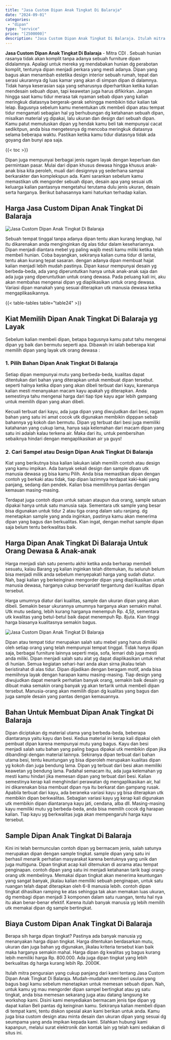 ```yaml
---
title: "Jasa Custom Dipan Anak Tingkat Di Balaraja"
date: "2024-09-01"
categories:
 - "dipan"
type: "service"
price: "[2500000]"
description: "Jasa Custom Dipan Anak Tingkat Di Balaraja. Itulah mitra penguraian yang cukup panjang dari kami tentang Jasa Custom Dipan Anak Tingkat Di Balaraja. Mudah-mu..."
---
```


**Jasa Custom Dipan Anak Tingkat Di Balaraja** - Mitra CDI . Sebuah hunian rasanya tidak akan komplit tanpa adanya sebuah furniture dipan didalamnya. Apalagi untuk mereka yg mendabakan hunian dg perabotan komplit, tentunya dipan menjadi perkara yang mesti adanya. Dipan yang bagus akan menambah estetika design interior sebuah rumah, tepat dan serasi ukurannya dg luas kamar yang akan di simpan dipan di dalamnya. Tidak hanya keserasian saja yang seharusnya diperhartikan ketika kalian mendesain sebuah dipan, tapi keawetan juga harus difikirkan. Jangan hingga saat kamu tidur merasa tak nyaman sebab dipan yang kalian meringkuk diatasnya bergerak-gerak sehingga membikin tidur kalian tak lelap. Bagusnya sebelum kamu menentukan utk membeli dipan atau tempat tidur mengamati sebagian hal yg berhubungan dg ketahanan sebuah dipan, misalkan material yg dipakai, lalu ukuran dan design dari sebuah dipan. Kamu patut memutuskan dipan yg hendak kamu beli tak mempunyai cacat sedikitpun, anda bisa mengetesnya dg mencoba meringkuk diatasnya selama beberapa waktu. Pastikan ketika kamu tidur diatasnya tidak ada goyang dan bunyi apa saja.

{{< toc >}}

Dipan juga mempunyai berbagai jenis ragam layak dengan keperluan dan permintaan pasar. Mulai dari dipan khusus dewasa hingga khusus anak-anak bisa kita peroleh, muali dari designnya yg sederhana sampai berkarakter dan komplekspun ada. Kami sarankan sebelum kamu memastikan utk mengorder sebuah dipan, desain apa yang sesuai utk keluarga kalian pantasnya mengetahui terutama dulu jenis ukuran, desain serta harganya. Berikut bahasannya kami haturkan terhadap kalian.

## Harga Jasa Custom Dipan Anak Tingkat Di Balaraja

![Jasa Custom Dipan Anak Tingkat Di Balaraja](/images/mebel/dipan-dewasa-009.jpg)

Sebuah tempat tinggal tanpa adanya dipan tentu akan kurang lengkap, hal itu dikarenakan anda menginginkan dg alas tidur dalam kesehariannya. Dipan menjadi diantara mebel yg paling wajib mesti kamu miliki ketika telah membeli hunian. Coba bayangkan, sekiranya kalian cuma tidur di lantai, tentu akan kurang tepat sasaran. dengan adanya dipan membuat hajat kalian menjadi lebih mudah pastinya. Dipan kasur mempunyai desain yg berbeda-beda, ada yang diperuntutkan hanya untuk anak-anak saja dan ada juga yang diperuntutkan untuk orang dewasa. Pada peluang kali ini, aku akan membahas mengenai dipan yg diaplikasikan untuk orang dewasa. Variasi dipan manakah yang sesuai diterapkan utk manusia dewasa ketika mengaplikasikannya.

{{< table-tables table="table24" >}}

## Kiat Memilih Dipan Anak Tingkat Di Balaraja yg Layak

Sebelum kalian membeli dipan, betapa bagusnya kamu patut tahu mengenai dipan yg baik dan bermutu seperti apa. Dibawah ini ialah beberapa kiat memilih dipan yang layak utk orang dewasa :

### 1\. Pilih Bahan Dipan Anak Tingkat Di Balaraja

Setiap dipan mempunyai mutu yang berbeda-beda, kualitas dapat ditentukan dari bahan yang diterapkan untuk membuat dipan tersebut. seperti halnya ketika dipan yang akan dibeli terbuat dari kayu, karenanya kalian mesti menanyakan macam kayu apakah yg diterapkan. Anda semestinya tahu mengenai harga dari tiap tipe kayu agar lebih gampang untuk memilih dipan yang akan dibeli.

Kecuali terbuat dari kayu, ada juga dipan yang diwujudkan dari besi, ragam bahan yang satu ini amat cocok utk digunakan membikin dipppan sebab bahannya yg kokoh dan bermutu. Dipan yg terbuat dari besi juga memiliki katahanan yang cukup lama, hanya saja kelemahan dari macam dipan yang satu ini adalah kalau terkena air. Maka dari itu, untuk pembersihan sebaiknya hindari dengan mengaplikasikan air ya guys!

### 2\. Cari Sampel atau Design Dipan Anak Tingkat Di Balaraja

Kiat yang berikutnya bisa kalian lakukan ialah memilih contoh atau design yang kamu impikan. Ada banyak sekali design dan sample dipan utk manusia dewasa yg bisa kamu Pilih. Anda bisa memastikan dipan dengan contoh yg berkaki atau tidak, tiap dipan lazimnya terdapat kaki-kaki yang panjang, sedang dan pendek. Kalian bisa memilihnya pantas dengan kemauan masing-masing.

Terdapat juga contoh dipan untuk satuan ataupun dua orang, sample satuan dipakai hanya untuk satu manusia saja. Sementara utk sample yang besar bisa digunakan untuk tidur 2 atau tiga orang dalam satu ranjang. dg menetapkan sample yang anda inginkan, pastinya kamu akan menerima dipan yang bagus dan berkualitas. Kian ingat, dengan meihat sample dipan saja belum tentu berkwalitas baik.

## Harga Dipan Anak Tingkat Di Balaraja Untuk Orang Dewasa & Anak-anak

Harga menjadi slah satu penentu akhir ketika anda berharap membeli sesuatu, kalau Barang yg kalian inginkan telah ditemukan, itu seluruh belum bisa menjadi milik anda sebelum menyepakati harga yang sudah diatur. Nah, bagi kalian yg berkeinginan mengorder dipan yang diaplikasikan untuk manusia dewasa, harganya cukup bervariatif tergantung dari kualitas dipan tersebut.

Harga umumnya diatur dari kualitas, sample dan ukuran dipan yang akan dibeli. Semakin besar ukurannya umumnya harganya akan semakin mahal. Utk mutu sedang, lebih kurang harganya menempuh Rp. 4,5jt, sementara utk kwalitas yang betul-betul baik dapat menempuh Rp. 8juta. Kian tinggi harga biasanya kualitasnya semakin bagus.

![Jasa Custom Dipan Anak Tingkat Di Balaraja](/images/mebel/dipan-anak-017.jpg)

Dipan atau tempat tidur merupakan salah satu mebel yang harus dimiliki oleh setiap orang yang telah mempunyai tempat tinggal. Tidak hanya dipan saja, berbagai furniture lainnya seperti meja, sofa, lemari dsb juga mesti anda miliki. Dipan menjadi salah satu alat yg dapat diaplikasikan untuk rehat di hunian. Semua kegiatan sehari-hari anda akan sirna jikalau telah beristirahat di alas tidur. Dipan dijadikan dengan beragam motif, anda bisa memiihnya layak dengan harapan kamu masing-masing. Tiap design yang diwujudkan dapat menarik perhatian banyak orang, semakin baik desain yg dibuat maka semakin orang banyak yg akan tertarik untuk membeli dipan tersebut. Manusia-orang akan memilih dipan dg kualitas yang bagus dan juga sample desain yang pantas dengan kemauannya.

## Bahan Untuk Membuat Dipan Anak Tingkat Di Balaraja

Dipan diciptakan dg material utama yang berbeda-beda, beberapa diantaranya yaitu kayu dan besi. Kedua material ini kerap kali dipakai oleh pembuat dipan karena mempunyai mutu yang bagus. Kayu dan besi menjadi salah satu bahan yang paling bagus dipakai utk membikin dipan jika dibandingi dengan material lainnya. Sekiranya dipan terbuat dari bahan utama besi, tentu keuntungan yg bisa diperoleh merupakan kualitas dipan yg kokoh dan juga bendung lama. Dipan yg terbuat dari besi akan memiliki keawetan yg bendung lama. Padahal semacam itu, ada juga kelemahan yg mesti kamu hindari jika memesan dipan yang terbuat dari besi. Kalian semestinya kerap kali menghindari perawatan dg mengaplikasikan air, hal ini dikarenakan bisa membuat dipan nya itu berkarat dan gampang rusak. Apabila terbuat dari kayu, ada beraneka variasi kayu yg bisa diterapkan utk membikin dipan berkwalitas. Sebagian variasi kayu yg kerap kali digunakan utk membikin dipan diantaranya kayu jati, cendana, alba dll. Masing-masing kayu memiliki mutu yg berbeda-beda, anda bisa memilih cocok dg harapan kalian. Tiap kayu yg berkwalitas juga akan mempengaruhi harga kayu tersebut.

## Sample Dipan Anak Tingkat Di Balaraja

Kini ini telah bermunculan contoh dipan yg bermacam jenis, salah satunya merupakan dipan dengan sample tingkat. sample dipan yang satu ini berhasil menarik perhatian masyarakat karena bentuknya yang unik dan juga multiguna. Dipan tingkat acap kali ditemukan di asrama atau tempat penginapan. contoh dipan yang satu ini menjadi ketahanan tarik bagi orang-orang utk membelinya. Memakai dipan tingkat akan menerima keuntungan yang sangat banyak, jikalau kalian memiliki sebuah penginapan, untuk satu ruangan telah dapat diterapkan oleh 6-8 manusia lebih. contoh dipan tingkat dihasilkan ramping ke atas sehingga tak akan memakan luas ukuran, dg membagi dipan menjadi 3 komponen dalam satu ruangan, tentu hal nya itu akan benar-benar efektif. Karena itulah banyak manusia yg lebih memilih utk memakai dipan dg sample bertingkat.

## Biaya Custom Dipan Anak Tingkat Di Balaraja

Berapa sih harga dipan tingkat? Pastinya ada banyak manusia yg menanyakan harga dipan tingkat. Harga ditentukan berdasarkan mutu, ukuran dan juga bahan yg digunakan, jikalau kriteria tersebut kian baik maka harganya semakin mahal. Harga dipan dg kwalitas yg bagus kurang lebih memiliki harga Rp. 800.000. Ada juga dipan tingkat yang lebih berkualitas dg harga kurang lebih Rp. 2000K.

Itulah mitra penguraian yang cukup panjang dari kami tentang Jasa Custom Dipan Anak Tingkat Di Balaraja. Mudah-mudahan memberi usulan yang bagus bagi kamu sebelum menetapkan untuk memesan sebuah dipan. Nah, untuk kamu yg mau mengorder dipan sampel bertingkat atau yg satu tingkat, anda bisa memesan sekarang juga atau datang langsung ke workshop kami. Disini kami menyediakan bermacam jenis tipe dipan yg dapat kalian Beli pantas dg keinginan kamu. Sekiranya kalian membeli dipan di tempat kami, tentu diskon spesial akan kami berikan untuk anda. Kamu juga bisa custom design atau minta desain dan ukuran dipan yang sesuai dg seumpama yang anda impikan kepada kami. Silahkan hubungi kami kapanpun, melalui surat elektronik dan kontak lain yg telah kami sediakan di situs ini.
